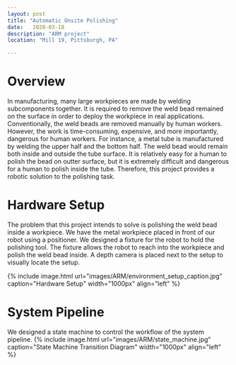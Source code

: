 ```yaml
---
layout: post
title: "Automatic Onsite Polishing"
date:   2020-03-18
description: "ARM project"
location: "Mill 19, Pittsburgh, PA"

---
```

# Overview
In manufacturing, many large workpieces are made by welding subcomponents together. It is required to remove the weld bead remained on the surface in order to deploy the workpiece in real applications. Conventionally, the weld beads are removed manually by human workers. However, the work is time-consuming, expensive, and more importantly, dangerous for human workers. For instance, a metal tube is manufactured by welding the upper half and the bottom half. The weld bead would remain both inside and outside the tube surface. It is relatively easy for a human to polish the bead on outter surface, but it is extremely difficult and dangerous for a human to polish inside the tube. Therefore, this project provides a robotic solution to the polishing task.

# Hardware Setup
The problem that this project intends to solve is polishing the weld bead inside a workpiece. We have the metal workpiece placed in front of our robot using a positioner. We designed a fixture for the robot to hold the polishing tool. The fixture allows the robot to reach into the workpiece and polish the weld bead inside. A depth camera is placed next to the setup to visually locate the setup.

{% include image.html url="images/ARM/environment_setup_caption.jpg" caption="Hardware Setup" width="1000px" align="left" %}

# System Pipeline
We designed a state machine to control the workflow of the system pipeline. 
{% include image.html url="images/ARM/state_machine.jpg" caption="State Machine Transition Diagram" width="1000px" align="left" %}
